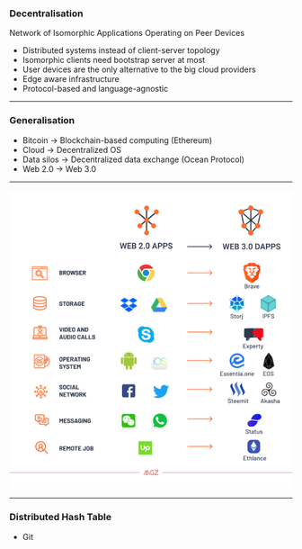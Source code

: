 ### Decentralisation

Network of Isomorphic Applications Operating on Peer Devices

- Distributed systems instead of client-server topology 
- Isomorphic clients need bootstrap server at most  
- User devices are the only alternative to the big cloud providers 
- Edge aware infrastructure 
- Protocol-based and language-agnostic 

---

### Generalisation


- Bitcoin -> Blockchain-based computing (Ethereum)
- Cloud -> Decentralized OS
- Data silos -> Decentralized data exchange (Ocean Protocol)
- Web 2.0 -> Web 3.0


---

![Web 2.0 - Web 3.0](assets/image/web2-3.0.png)

---

### Distributed Hash Table

- Git 
